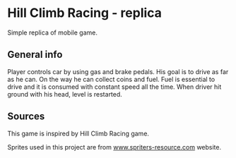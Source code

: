 # Hill Climb Racing - replica
Simple replica of mobile game.

## General info
Player controls car by using gas and brake pedals. His goal is to drive as far as he can. On the way he can 
collect coins and fuel. Fuel is essential to drive and it is consumed with constant speed all the time.
When driver hit ground with his head, level is restarted.

## Sources
This game is inspired by Hill Climb Racing game.

Sprites used in this project are from www.spriters-resource.com website.
